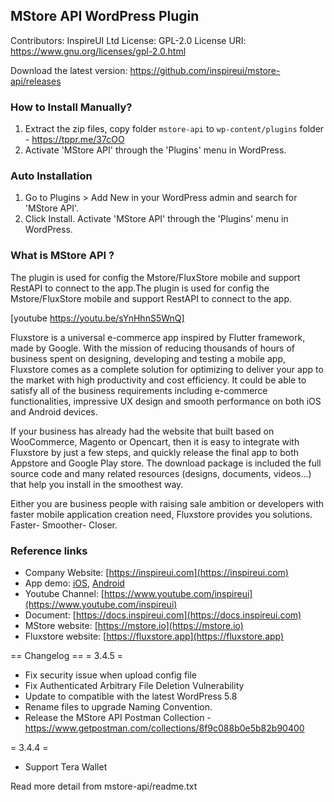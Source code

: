 ## MStore API WordPress Plugin

Contributors:      InspireUI Ltd
License:           GPL-2.0
License URI:       https://www.gnu.org/licenses/gpl-2.0.html

Download the latest version: https://github.com/inspireui/mstore-api/releases

### How to Install Manually? 

1. Extract the zip files, copy folder `mstore-api` to `wp-content/plugins` folder - https://tppr.me/37cOO 
2. Activate 'MStore API' through the 'Plugins' menu in WordPress.

### Auto Installation

1. Go to Plugins > Add New in your WordPress admin and search for 'MStore API'.
1. Click Install. Activate 'MStore API' through the 'Plugins' menu in WordPress.

### What is MStore API ?

The plugin is used for config the Mstore/FluxStore mobile and support RestAPI to connect to the app.The plugin is used for config the Mstore/FluxStore mobile and support RestAPI to connect to the app.

[youtube https://youtu.be/sYnHhnS5WnQ]

Fluxstore is a universal e-commerce app inspired by Flutter framework, made by Google. With the mission of reducing thousands of hours of business spent on designing, developing and testing a mobile app, Fluxstore comes as a complete solution for optimizing to deliver your app to the market with high productivity and cost efficiency. It could be able to satisfy all of the business requirements including e-commerce functionalities, impressive UX design and smooth performance on both iOS and Android devices.

If your business has already had the website that built based on WooCommerce, Magento or Opencart, then it is easy to integrate with Fluxstore by just a few steps, and quickly release the final app to both Appstore and Google Play store. The download package is included the full source code and many related resources (designs, documents, videos…) that help you install in the smoothest way.

Either you are business people with raising sale ambition or developers with faster mobile application creation need, Fluxstore provides you solutions.
Faster- Smoother- Closer. 

### Reference links
- Company Website: [https://inspireui.com](https://inspireui.com)
- App demo: [iOS](https://apps.apple.com/us/app/mstore-flutter/id1469772800), [Android](https://play.google.com/store/apps/details?id=com.inspireui.fluxstore)
- Youtube Channel: [https://www.youtube.com/inspireui](https://www.youtube.com/inspireui)
- Document: [https://docs.inspireui.com](https://docs.inspireui.com)
- MStore website: [https://mstore.io](https://mstore.io)
- Fluxstore website: [https://fluxstore.app](https://fluxstore.app)

== Changelog ==
= 3.4.5 =

  * Fix security issue when upload config file
  * Fix Authenticated Arbitrary File Deletion Vulnerability
  * Update to compatible with the latest WordPress 5.8
  * Rename files to upgrade Naming Convention.
  * Release the MStore API Postman Collection - https://www.getpostman.com/collections/8f9c088b0e5b82b90400

= 3.4.4 =
  * Support Tera Wallet

Read more detail from mstore-api/readme.txt
